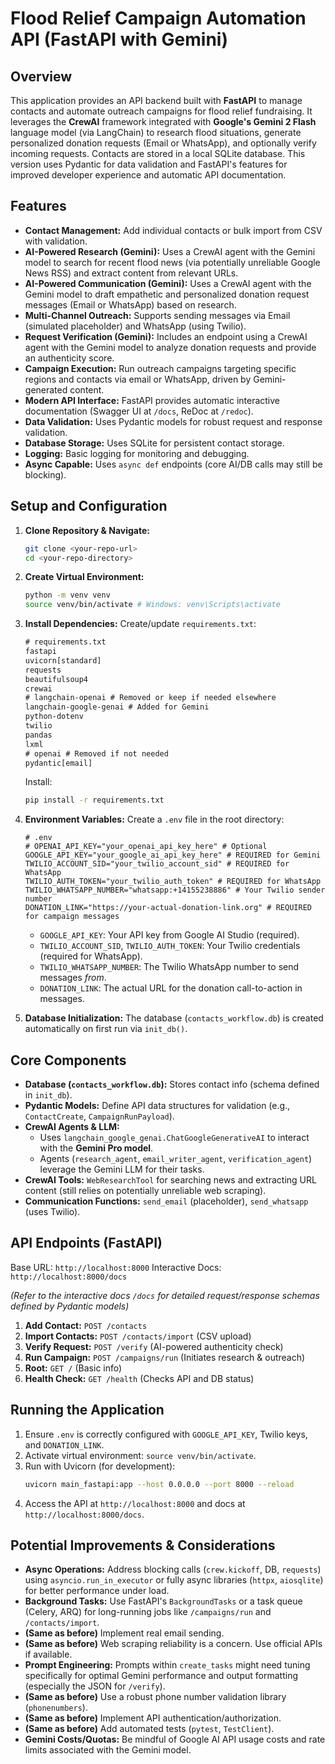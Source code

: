 # Flood Relief Campaign Automation API (FastAPI with Gemini)

## Overview

This application provides an API backend built with **FastAPI** to manage contacts and automate outreach campaigns for flood relief fundraising. It leverages the **CrewAI** framework integrated with **Google's Gemini 2 Flash** language model (via LangChain) to research flood situations, generate personalized donation requests (Email or WhatsApp), and optionally verify incoming requests. Contacts are stored in a local SQLite database. This version uses Pydantic for data validation and FastAPI's features for improved developer experience and automatic API documentation.

## Features

*   **Contact Management:** Add individual contacts or bulk import from CSV with validation.
*   **AI-Powered Research (Gemini):** Uses a CrewAI agent with the Gemini model to search for recent flood news (via potentially unreliable Google News RSS) and extract content from relevant URLs.
*   **AI-Powered Communication (Gemini):** Uses a CrewAI agent with the Gemini model to draft empathetic and personalized donation request messages (Email or WhatsApp) based on research.
*   **Multi-Channel Outreach:** Supports sending messages via Email (simulated placeholder) and WhatsApp (using Twilio).
*   **Request Verification (Gemini):** Includes an endpoint using a CrewAI agent with the Gemini model to analyze donation requests and provide an authenticity score.
*   **Campaign Execution:** Run outreach campaigns targeting specific regions and contacts via email or WhatsApp, driven by Gemini-generated content.
*   **Modern API Interface:** FastAPI provides automatic interactive documentation (Swagger UI at `/docs`, ReDoc at `/redoc`).
*   **Data Validation:** Uses Pydantic models for robust request and response validation.
*   **Database Storage:** Uses SQLite for persistent contact storage.
*   **Logging:** Basic logging for monitoring and debugging.
*   **Async Capable:** Uses `async def` endpoints (core AI/DB calls may still be blocking).

## Setup and Configuration

1.  **Clone Repository & Navigate:**
    ```bash
    git clone <your-repo-url>
    cd <your-repo-directory>
    ```

2.  **Create Virtual Environment:**
    ```bash
    python -m venv venv
    source venv/bin/activate # Windows: venv\Scripts\activate
    ```

3.  **Install Dependencies:**
    Create/update `requirements.txt`:
    ```txt
    # requirements.txt
    fastapi
    uvicorn[standard]
    requests
    beautifulsoup4
    crewai
    # langchain-openai # Removed or keep if needed elsewhere
    langchain-google-genai # Added for Gemini
    python-dotenv
    twilio
    pandas
    lxml
    # openai # Removed if not needed
    pydantic[email]
    ```
    Install:
    ```bash
    pip install -r requirements.txt
    ```

4.  **Environment Variables:**
    Create a `.env` file in the root directory:
    ```dotenv
    # .env
    # OPENAI_API_KEY="your_openai_api_key_here" # Optional
    GOOGLE_API_KEY="your_google_ai_api_key_here" # REQUIRED for Gemini
    TWILIO_ACCOUNT_SID="your_twilio_account_sid" # REQUIRED for WhatsApp
    TWILIO_AUTH_TOKEN="your_twilio_auth_token" # REQUIRED for WhatsApp
    TWILIO_WHATSAPP_NUMBER="whatsapp:+14155238886" # Your Twilio sender number
    DONATION_LINK="https://your-actual-donation-link.org" # REQUIRED for campaign messages
    ```
    *   `GOOGLE_API_KEY`: Your API key from Google AI Studio (required).
    *   `TWILIO_ACCOUNT_SID`, `TWILIO_AUTH_TOKEN`: Your Twilio credentials (required for WhatsApp).
    *   `TWILIO_WHATSAPP_NUMBER`: The Twilio WhatsApp number to send messages *from*.
    *   `DONATION_LINK`: The actual URL for the donation call-to-action in messages.

5.  **Database Initialization:**
    The database (`contacts_workflow.db`) is created automatically on first run via `init_db()`.

## Core Components

*   **Database (`contacts_workflow.db`):** Stores contact info (schema defined in `init_db`).
*   **Pydantic Models:** Define API data structures for validation (e.g., `ContactCreate`, `CampaignRunPayload`).
*   **CrewAI Agents & LLM:**
    *   Uses `langchain_google_genai.ChatGoogleGenerativeAI` to interact with the **Gemini Pro model**.
    *   Agents (`research_agent`, `email_writer_agent`, `verification_agent`) leverage the Gemini LLM for their tasks.
*   **CrewAI Tools:** `WebResearchTool` for searching news and extracting URL content (still relies on potentially unreliable web scraping).
*   **Communication Functions:** `send_email` (placeholder), `send_whatsapp` (uses Twilio).

## API Endpoints (FastAPI)

Base URL: `http://localhost:8000`
Interactive Docs: `http://localhost:8000/docs`

*(Refer to the interactive docs `/docs` for detailed request/response schemas defined by Pydantic models)*

1.  **Add Contact:** `POST /contacts`
2.  **Import Contacts:** `POST /contacts/import` (CSV upload)
3.  **Verify Request:** `POST /verify` (AI-powered authenticity check)
4.  **Run Campaign:** `POST /campaigns/run` (Initiates research & outreach)
5.  **Root:** `GET /` (Basic info)
6.  **Health Check:** `GET /health` (Checks API and DB status)

## Running the Application

1.  Ensure `.env` is correctly configured with `GOOGLE_API_KEY`, Twilio keys, and `DONATION_LINK`.
2.  Activate virtual environment: `source venv/bin/activate`.
3.  Run with Uvicorn (for development):
    ```bash
    uvicorn main_fastapi:app --host 0.0.0.0 --port 8000 --reload
    ```
4.  Access the API at `http://localhost:8000` and docs at `http://localhost:8000/docs`.

## Potential Improvements & Considerations

*   **Async Operations:** Address blocking calls (`crew.kickoff`, DB, `requests`) using `asyncio.run_in_executor` or fully async libraries (`httpx`, `aiosqlite`) for better performance under load.
*   **Background Tasks:** Use FastAPI's `BackgroundTasks` or a task queue (Celery, ARQ) for long-running jobs like `/campaigns/run` and `/contacts/import`.
*   **(Same as before)** Implement real email sending.
*   **(Same as before)** Web scraping reliability is a concern. Use official APIs if available.
*   **Prompt Engineering:** Prompts within `create_tasks` might need tuning specifically for optimal Gemini performance and output formatting (especially the JSON for `/verify`).
*   **(Same as before)** Use a robust phone number validation library (`phonenumbers`).
*   **(Same as before)** Implement API authentication/authorization.
*   **(Same as before)** Add automated tests (`pytest`, `TestClient`).
*   **Gemini Costs/Quotas:** Be mindful of Google AI API usage costs and rate limits associated with the Gemini model.
